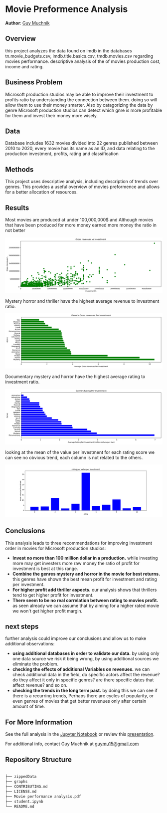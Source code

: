 
# Movie Preformence Analysis

**Author**: [Guy Muchnik](mailto:guymu15@gmail.com)

## Overview

this project analyzes the data found on imdb in the databases tn.movie_budgets.csv, imdb.title.basics.csv, tmdb.movies.csv regarding movies performance. descriptive analysis of the of movies production cost, income and rating.
## Business Problem


Microsoft production studios may be able to improve their investment to profits ratio by understanding the connection between them. doing so will allow them to use their money smarter. Also by catagorizing the data by genre Microsoft production studios can detect which gnre is more profitable for them and invest their money more wisely.

## Data

Database includes 1632 movies divided into 22 genres published between 2010 to 2020, every movie has its name as an ID, and data relating to the production investment, profits, rating and classification  

## Methods

This project uses descriptive analysis, including description of trends over genres. This provides a useful overview of movies preformence and allows for a better allocation of resources. 

## Results

Most movies are produced at under 100,000,000$ and Although movies that have been produced for more money earned more money the ratio in not better


![Gross_revenues_vs_Investment](./graphs/Gross_revenues_vs_Investment.png)

Mystery horror and thriller have the highest average revenue to investment ratio. 


![Genre's_Gross_Income_Per_Investment](./graphs/Genre's_Gross_Income_Per_Investment.png)

Documentary mystery and horror have the highest average rating to investment ratio.


![Genre's_Rating_Per_Investment](./graphs/Genre's_Rating_Per_Investment.png)

looking at the mean of the value per investment for each rating score  we can see no obvious trend, each column is not related to the others. 


![Rating_per_value_per_investment.png](./graphs/Rating_per_value_per_investment.png)


## Conclusions

This analysis leads to three recommendations for improving investment order in movies for Microsoft production studios:

- **Invest no more than 100 million dollar in a production.** while investing more may get investers  more raw money the ratio of profit for investment is best at this range.
- **Combine the genres mystery and horror in the movie for best returns.** this genres have shown the best mean profit for investment and rating per investment.  
- **For higher profit add thriller aspects.** our analysis shows that thrillers tend to get higher profit for investment.
- **There seem to be no real correlation between rating to movies profit.** as seen already we can assume that by aiming for a higher rated movie we won't get higher profit margin.

## next steps

further analysis could improve our conclusions and allow us to make additional observations:
 - **using additional databases in order to validate our data.** by using only one data source we risk it being wrong, by using additional sources we eliminate the problem.
 - **checking the effects of additional Variables on revenues.** we can check additional data in the field, do specific actors affect the revenue? do they affect it only in specific genres? are there specific dates that affect revenue? and so on. 
 - **checking the trends in the long term past.** by doing this we can see if there is a recurring trends, Perhaps there are cycles of popularity, or even genres of movies that get better revenues only after certain amount of time.    


## For More Information

See the full analysis in the [Jupyter Notebook](./Movie_Performance_Analysis.ipynb) or review this [presentation](./Movie_performance_analysis.pdf).

For additional info, contact Guy Muchnik at [guymu15@gmail.com](mailto:guymu15@gmail.com)


## Repository Structure

```

├── zippedData
├── graphs
├── CONTRIBUTING.md
├── LICENSE.md
├── Movie performance analysis.pdf
├── student.ipynb
└── README.md
```